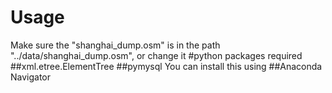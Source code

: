# Usage
Make sure the "shanghai_dump.osm" is in the path "../data/shanghai_dump.osm", or change it
#python packages required
##xml.etree.ElementTree
##pymysql
You can install this using ##Anaconda Navigator
